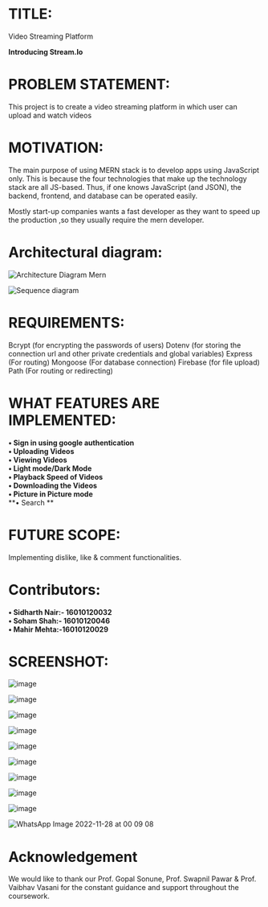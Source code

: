 # TITLE:

Video Streaming Platform

**Introducing Stream.Io**

# PROBLEM STATEMENT:

This project is to create a video streaming platform in which user can upload and watch videos 


# MOTIVATION:

The main purpose of using MERN stack is to develop apps using JavaScript only. This is because the four technologies that make up the technology stack are all JS-based. Thus, if one knows JavaScript (and JSON), the backend, frontend, and database can be operated easily.

Mostly start-up companies wants a fast developer as they want to speed up the production ,so they usually require the mern developer.



# Architectural diagram:
![Architecture Diagram Mern](https://user-images.githubusercontent.com/74295910/204125499-4a3e928e-4988-4e31-bc14-293f0a880824.png)

![Sequence diagram](https://user-images.githubusercontent.com/74295910/204126668-a7c874c3-29e7-4343-9289-131561b6bf6e.png)



# REQUIREMENTS:

Bcrypt (for encrypting the passwords of users)
Dotenv (for storing the connection url and other private credentials and global variables)
Express (For routing)
Mongoose (For database connection)
Firebase (for file upload)
Path (For routing or redirecting)

# WHAT FEATURES ARE IMPLEMENTED: 
  
**•	Sign in using google authentication** <br />
**•	Uploading Videos** <br />
**•	Viewing Videos** <br />
**•	Light mode/Dark Mode** <br />
**•	Playback Speed of Videos** <br />
**•	Downloading the Videos** <br />
**•	Picture in Picture mode** <br />
**•	Search ** <br />

# FUTURE SCOPE:

Implementing dislike, like & comment functionalities.

# Contributors:
**•	Sidharth Nair:- 16010120032** <br />
**•	Soham Shah:- 16010120046** <br />
**•	Mahir Mehta:-16010120029** 

# SCREENSHOT:

![image](https://user-images.githubusercontent.com/74295910/204153005-40527ba0-7cd2-4bc5-965e-dbac9d52b9d7.png)

![image](https://user-images.githubusercontent.com/74295910/204153564-2f4de7e8-8b07-4d18-b34d-311f846b34dd.png)

![image](https://user-images.githubusercontent.com/74295910/204153573-f1e7ace7-ca51-4af1-87be-f412db59bc24.png)

![image](https://user-images.githubusercontent.com/74295910/204153580-c1290c9f-2fba-4ec6-ae10-0900a7966554.png)

![image](https://user-images.githubusercontent.com/80514750/204153735-038a9f67-197b-4617-ac2f-0a62ed18e891.jpeg)

![image](https://user-images.githubusercontent.com/80514750/204153756-23fc755b-d476-4c77-a200-ea6dcf821584.jpeg)

![image](https://user-images.githubusercontent.com/82643868/204154005-408bb90f-923d-40d5-bc8a-d0906f24d7db.png)

![image](https://user-images.githubusercontent.com/80514750/204154192-558750b4-cc9f-4fc1-b2ec-735079e8faf4.jpeg)

![image](https://user-images.githubusercontent.com/80514750/204154129-1c23dfaa-e59d-46b2-8f2c-c1eaadd7c49d.jpeg)

![WhatsApp Image 2022-11-28 at 00 09 08](https://user-images.githubusercontent.com/82643868/204240719-beca45ba-e285-4562-bea1-ce99074a2e20.jpg)



# Acknowledgement
We would like to thank our Prof. Gopal Sonune, Prof. Swapnil Pawar & Prof. Vaibhav Vasani for the constant guidance and support throughout the coursework.

